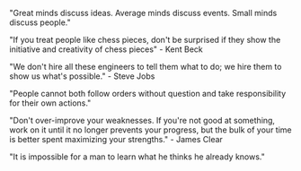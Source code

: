 "Great minds discuss ideas. Average minds discuss events. Small minds discuss people."

"If you treat people like chess pieces, don't be surprised if they show the initiative and creativity of chess pieces" - Kent Beck

"We don't hire all these engineers to tell them what to do; we hire them to show us what's possible." - Steve Jobs

"People cannot both follow orders without question and take responsibility for their own actions."

"Don't over-improve your weaknesses. If you're not good at something, work on it until it no longer prevents your progress, but the bulk of your time is better spent maximizing your strengths." - James Clear 

"It is impossible for a man to learn what he thinks he already knows."
